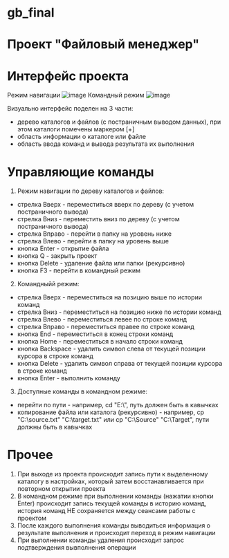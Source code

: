 # gb_final

# Проект "Файловый менеджер"

# Интерфейс проекта

Режим навигации
![image](https://user-images.githubusercontent.com/97168014/159162455-1c24d685-7761-4173-9c08-a233c64c9e3d.png)
Командный режим
![image](https://user-images.githubusercontent.com/97168014/159163113-03a54538-8e58-4189-b665-809a724329fe.png)

Визуально интерфейс поделен на 3 части:
- дерево каталогов и файлов (с постраничным выводом данных), при этом каталоги помечены маркером [+]
- область информации о каталоге или файле
- область ввода команд и вывода результата их выполнения

# Управляющие команды
1) Режим навигации по дереву каталогов и файлов:
- стрелка Вверх - переместиться вверх по дереву (с учетом постраничного вывода)
- стрелка Вниз - переместить вниз по дереву (с учетом постраничного вывода)
- стрелка Вправо - перейти в папку на уровень ниже
- стрелка Влево - перейти в папку на уровень выше
- кнопка Enter - открытие файла
- кнопка Q - закрыть проект
- кнопка Delete - удаление файла или папки (рекурсивно)
- кнопка F3 - перейти в командный режим
2) Командныйй режим:
- стрелка Вверх - переместиться на позицию выше по истории команд
- стрелка Вниз - переместиться на позицию ниже по истории команд
- стрелка Влево - переместиться левее по строке команд
- стрелка Вправо - переместиться правее по строке команд
- кнопка End - переместиться в конец строки команд
- кнопка Home - переместиться в начало строки команд
- кнопка Backspace - удалить символ слева от текущей позиции курсора в строке команд
- кнопка Delete - удалить символ справа от текущей позиции курсора в строке команд
- кнопка Enter - выполнить команду
3) Доступные команды в командном режиме:
- перейти по пути - например, cd "E:\\", путь должен быть в кавычках
- копирование файла или каталога (рекурсивно) - например, cp "C:\source.txt" "C:\target.txt" или cp "C:\Source" "C:\Target", пути должны быть в кавычках

# Прочее
1) При выходе из проекта происходит запись пути к выделенному каталогу в настройках, который затем восстанавливается при повторном открытии проекта
2) В командном режиме при выполнении команды (нажатии кнопки Enter) происходит запись текущей команды в историю команд, история команд НЕ сохраняется между сеансами работы с проектом
3) После каждого выполнения команды выводиться информация о результате выполнения и происходит переход в режим навигации
4) При выполнении команды удаления происходит запрос подтверждения вывполнения операции

